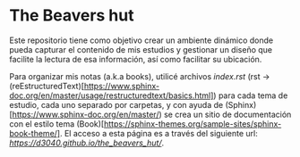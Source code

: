 # The Beavers hut

Este repositorio tiene como objetivo crear un ambiente dinámico donde pueda capturar el contenido de mis estudios y gestionar un diseño que facilite la lectura de esa información, así como facilitar su ubicación.

Para organizar mis notas (a.k.a books), utilicé archivos *index.rst* (rst -> (reEstructuredText)[https://www.sphinx-doc.org/en/master/usage/restructuredtext/basics.html]) para cada tema de estudio, cada uno separado por carpetas, y con ayuda de (Sphinx)[https://www.sphinx-doc.org/en/master/)  se crea un sitio de documentación con el estilo tema (Book)[https://sphinx-themes.org/sample-sites/sphinx-book-theme/]. El acceso a esta página es a través del siguiente url: *https://d3040.github.io/the_beavers_hut/*.
